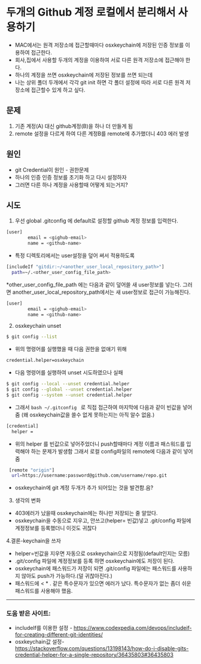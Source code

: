 # 두개의 Github 계정 로컬에서 분리해서 사용하기

* MAC에서는 원격 저장소에 접근할때마다 osxkeychain에 저장된 인증 정보를 이용하여 접근한다.
* 회사,집에서 사용할 두개의 계정을 이용하여 서로 다른 원격 저장소에 접근해야 한다.
* 하나의 계정을 쓰면 osxkeychain에 저장된 정보를 쓰면 되는데
* 나는 상위 폴더 두개에서 각각 git init 하면 각 폴더 설정에 따라 서로 다른 원격 저장소에 접근할수 있게 하고 싶다.

## 문제

1. 기존 계정(A) 대신 github계정(B)을 하나 더 만들게 됨
2. remote 설정을 다르게 하여 다른 계정B를 remote에 추가했더니 403 에러 발생

## 원인
 * git Credential이 원인 - 권한문제
 * 하나의 인증 인증 정보를 초기화 하고 다시 설정하자
 * 그러면 다른 하나 계정을 사용할때 어떻게 되는거지?

## 시도

1. 우선 global .gitconfig 에 default로 설정할 github 계정 정보를 입력한다.
  ```bash
  [user]
          email = <gighub-email>
          name = <github-name>
  ```

   * 특정 디렉토리에서는 user설정을 덮어 써서 적용하도록
  ```bash
  [includeIf "gitdir:~/<another_user_local_repository_path>"]
    path=~/.<other_user_config_file_path>
  ```

   *other_user_config_file_path 에는 다음과 같이 덮어쓸 새 user정보를 넣는다.
   그러면 another_user_local_repository_path에서는 새 user정보로 접근이 가능해진다.

  ```bash
  [user]
          email = <gighub-email>
          name = <github-name>
  ```

2. osxkeychain unset
```bash
$ git config --list
```
 * 위의 명령어를 실행했을 때 다음 권한을 없애기 위해

```bash
credential.helper=osxkeychain
```

 * 다음 명령어를 실행하여 unset 시도하였으나 실패

```bash
$ git config --local --unset credential.helper
$ git config --global --unset credential.helper
$ git config --system --unset credential.helper
```
 * 그래서 ```bash ~/.gitconfig ``` 로 직접 접근하여 마지막에 다음과 같이 빈값을 넣어줌
 (왜 osxkeychain값을 쓸수 없게 못하는지는 아직 알수 없음.)
```bash
[credential]
  helper =
```

* 위의 helper 를 빈값으로 넣어주었더니 push할때마다 계정 이름과 패스워드를 입력해야 하는 문제가 발생함
 그래서 로컬 config파일의 remote에 다음과 같이 넣어줌
```bash
 [remote "origin"]
  url=https://username:password@github.com/username/repo.git
```

* osxkeychain에 git 계정 두개가 추가 되어있는 것을 발견함.음?

3. 생각의 변화
* 403에러가 났을때 osxkeychain에는 하나만 저장되는 줄 알았다.
* osxkeychain을 수동으로 지우고, 안쓰고(helper= 빈값)넣고 .git/config 파일에 계정정보를 등록했더니 이것도 귀찮다

4.결론-keychain을 쓰자
* helper=빈값을 지우면 자동으로 osxkeychain으로 지정됨(default인지는 모름)
* .git/config 파일에 계정정보를 등록 하면 osxkeychain에도 저장이 된다.
* osxkeychain에 패스워드가 저장이 되면 .git/config 파일에는 패스워드를 사용하지 않아도 push가 가능하다.(덜 귀찮아진다.)
* 패스워드에 < * . 같은 특수문자가 있으면 에러가 났다. 특수문자가 없는 좀더 쉬운 패스워드를 사용해야 했음.
-------

### 도움 받은 사이트:
* includeIf를 이용한 설정 - https://www.codexpedia.com/devops/includeif-for-creating-different-git-identities/
* osxkeychain값 설정- https://stackoverflow.com/questions/13198143/how-do-i-disable-gits-credential-helper-for-a-single-repository/36435803#36435803
